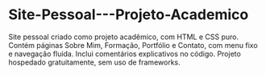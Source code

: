 # Site-Pessoal---Projeto-Academico
Site pessoal criado como projeto acadêmico, com HTML e CSS puro. Contém páginas Sobre Mim, Formação, Portfólio e Contato, com menu fixo e navegação fluida. Inclui comentários explicativos no código. Projeto hospedado gratuitamente, sem uso de frameworks.

